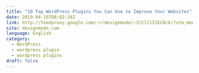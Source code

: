 ```yaml
---
title: "10 Top WordPress Plugins You Can Use to Improve Your Websites"
date: 2019-04-16T08:02:34Z
link: http://feedproxy.google.com/~r/designmodo/~3/ClC1I1EC0ck/?utm_medium=RSS&utm_source=news.12bit.vn
site: designmodo.com
language: English
category:
  - WordPress
  - wordpress plugin
  - wordpress plugins
draft: false
---
```

